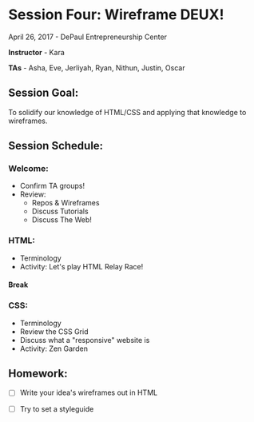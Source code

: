 # Session Four: Wireframe DEUX!

April 26, 2017 - DePaul Entrepreneurship Center

**Instructor** - Kara

**TAs** - Asha, Eve, Jerliyah, Ryan, Nithun, Justin, Oscar

## Session Goal:
To solidify our knowledge of HTML/CSS and applying that knowledge to wireframes.

## Session Schedule:

### Welcome:
  - Confirm TA groups!
  - Review:
    - Repos & Wireframes
    - Discuss Tutorials
    - Discuss The Web!

### HTML:
  - Terminology
  - Activity: Let's play HTML Relay Race!

#### Break

### CSS:
  - Terminology
  - Review the CSS Grid
  - Discuss what a "responsive" website is
  - Activity: Zen Garden


## Homework:
  - [ ] Write your idea's wireframes out in HTML
  - [ ] Try to set a styleguide

